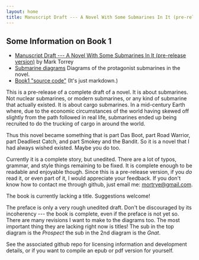 ```yaml
---
layout: home
title: Manuscript Draft --- A Novel With Some Submarines In It (pre-release version)
---
```


## Some Information on Book 1
* [Manuscript Draft --- A Novel With Some Submarines In It (pre-release version)](content/Subworldbook1.html) by Mark Torrey
* [Submarine diagrams](content/draft-layout_sub-diagrams.pdf) Diagrams of the protagonist submarines in the novel.
* [Book1 "source code"](http://github.com/grannycart/subworld-book1/) (It's just markdown.)

This is a pre-release of a complete draft of a novel. It is about
submarines. Not nuclear submarines, or modern submarines, or any kind
of submarine that actually existed. It is about cargo submarines.
In a mid-century Earth where, due to the economic circumstances of the
world having skewed off slightly from the path followed in real life,
submarines ended up being recruited to do the trucking of cargo in
around the world.

Thus this novel became something that is part Das Boot, part Road
Warrior, part Deadliest Catch, and part Smokey and the Bandit. So it
is a novel that I had always wished existed. Maybe you do too.

Currently it is a complete story, but unedited. There are a lot of
typos, grammar, and style things remaining to be fixed. It is complete
enough to be readable and enjoyable though. Since this is a pre-release
version, if you _do_ read it, or even part of it, I would appreciate your
feedback. If you don't know how to contact me through github, just email
me: mortrye@gmail.com.

The book is currently lacking a title. 
Suggestions welcome!

The preface is only a very rough unedited draft. Don't be discouraged
by its incoherency --- the book is complete, even if the preface is not
yet so. There are many revisions I want to make to the diagrams too.
The most important thing they are lacking right now is titles! The sub
in the top diagram is the _Prospect_ the sub in the 2nd diagram is the
_Gnat_.

See the associated github repo for licensing information and development
details, or if you want to compile an epub or pdf version for yourself.

[//]: # (A test comment just to make sure comments arent seen.)


